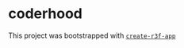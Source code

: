 # coderhood

This project was bootstrapped with [`create-r3f-app`](https://github.com/RenaudROHLINGER/create-r3f-app)